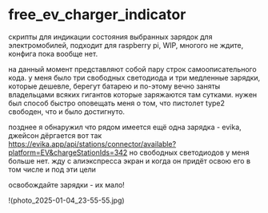 # free_ev_charger_indicator
скрипты для индикации состояния выбранных зарядок для электромобилей, подходит для raspberry pi, WIP, многого не ждите, конфига пока вообще нет.

на данный момент представляют собой пару строк самоописательного кода. у меня было три свободных светодиода и три медленные зарядки, которые дешевле, берегут батарею и по-этому вечно заняты владельцами всяких гигантов которые заряжаются там сутками. нужен был способ быстро оповещать меня о том, что пистолет type2 свободен, что и было достигнуто.

позднее я обнаружил что рядом имеется ещё одна зарядка - evika, джейсон дёргается вот так https://evika.app/api/stations/connector/available?platform=EV&chargeStationIds=342 но свободных светодиодов у меня больше нет. жду с алиэкспресса экран и когда он придёт освою его в том числе и под эти цели

освобождайте зарядки - их мало!

!(photo_2025-01-04_23-55-55.jpg)
